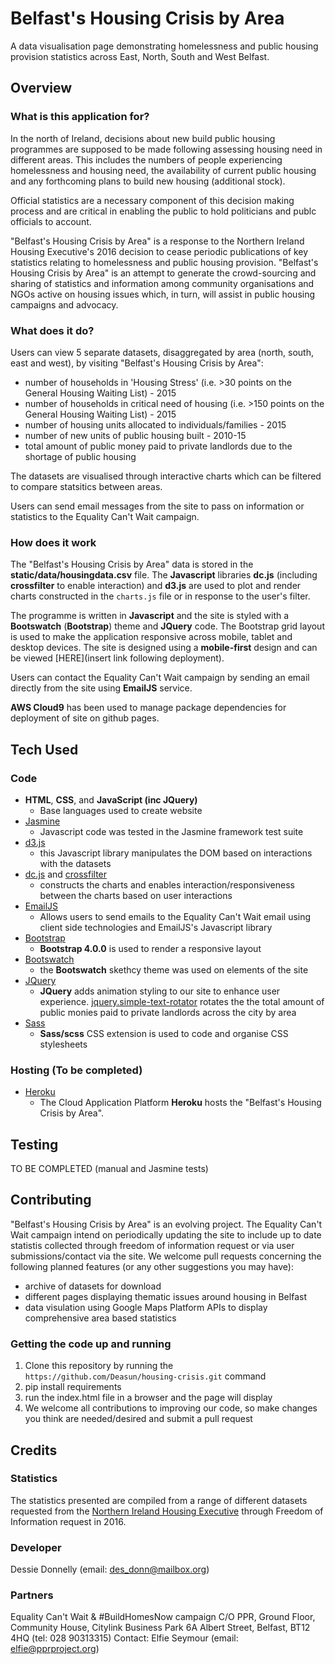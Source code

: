 # Belfast's Housing Crisis by Area
A data visualisation page demonstrating homelessness and public housing provision statistics across East, North, South and West Belfast.

## Overview

### What is this application for?
In the north of Ireland, decisions about new build public housing programmes are supposed to be made following assessing housing need in different areas. This includes the numbers of people experiencing homelessness and housing need, the availability of current public housing and any forthcoming plans to build new housing (additional stock).

Official statistics are a necessary component of this decision making process and are critical in enabling the public to hold politicians and publc officials to account.

"Belfast's Housing Crisis by Area" is a response to the Northern Ireland Housing Executive's 2016 decision to cease periodic publications of key statistics relating to homelessness and public housing provision. "Belfast's Housing Crisis by Area" is an attempt to generate the crowd-sourcing and sharing of statistics and information among community organisations and NGOs active on housing issues which, in turn, will assist in public housing campaigns and advocacy.  

### What does it do?
Users can view 5 separate datasets, disaggregated by area (north, south, east and west), by visiting "Belfast's Housing Crisis by Area":
* number of households in 'Housing Stress' (i.e. >30 points on the General Housing Waiting List) - 2015
* number of households in critical need of housing (i.e. >150 points on the General Housing Waiting List) - 2015
* number of housing units allocated to individuals/families - 2015
* number of new units of public housing built - 2010-15
* total amount of public money paid to private landlords due to the shortage of public housing

The datasets are visualised through interactive charts which can be filtered to compare statsitics between areas.

Users can send email messages from the site to pass on information or statistics to the Equality Can't Wait campaign.

### How does it work
The "Belfast's Housing Crisis by Area" data is stored in the **static/data/housingdata.csv** file. The **Javascript** libraries **dc.js** (including **crossfilter** to enable interaction) and **d3.js** are used to plot and render charts constructed in the ```charts.js``` file or in response to the user's filter.

The programme is written in **Javascript** and the site is styled with a **Bootswatch** (**Bootstrap**) theme and **JQuery** code. The Bootstrap grid layout is used to make the application responsive across mobile, tablet and desktop devices. The site is designed using a **mobile-first** design and can be viewed [HERE](insert link following deployment).

Users can contact the Equality Can't Wait campaign by sending an email directly from the site using **EmailJS** service.

**AWS Cloud9** has been used to manage package dependencies for deployment of site on github pages. 

## Tech Used

### Code
- **HTML**, **CSS**, and **JavaScript (inc JQuery)**
    - Base languages used to create website
- [Jasmine](https://jasmine.github.io/) 
    - Javascript code was tested in the Jasmine framework test suite
- [d3.js](https://d3js.org/)
    - this Javascript library manipulates the DOM based on interactions with the datasets
- [dc.js](https://dc-js.github.io/dc.js/) and  [crossfilter](https://crossfilter.github.io/crossfilter/)
    - constructs the charts and enables interaction/responsiveness between the charts based on user interactions
- [EmailJS](http://www.emailjs.com/)
    - Allows users to send emails to the Equality Can't Wait email using client side technologies and EmailJS's Javascript library
- [Bootstrap](http://getbootstrap.com/)
    - **Bootstrap 4.0.0** is used to render a responsive layout
- [Bootswatch](https://bootswatch.com/)
    - the **Bootswatch** skethcy theme was used on elements of the site
- [JQuery](https://jquery.com)
    - **JQuery** adds animation styling to our site to enhance user experience. [jquery.simple-text-rotator](https://www.npmjs.com/package/jquery.simple-text-rotator) rotates the the total amount of public monies paid to private landlords across the city by area
- [Sass](https://sass-lang.com/)
    - **Sass/scss** CSS extension is used to code and organise CSS stylesheets

### Hosting (To be completed)
- [Heroku](https://www.heroku.com/)
    - The Cloud Application Platform **Heroku** hosts the "Belfast's Housing Crisis by Area". 

## Testing 
TO BE COMPLETED (manual and Jasmine tests)

## Contributing
"Belfast's Housing Crisis by Area" is an evolving project. The Equality Can't Wait campaign intend on periodically updating the site to include up to date statistis collected through freedom of information request or via user submissions/contact via the site. We welcome pull requests concerning the following planned features (or any other suggestions you may have):
* archive of datasets for download
* different pages displaying thematic issues around housing in Belfast
* data visulation using Google Maps Platform APIs to display comprehensive area based statistics

### Getting the code up and running
1. Clone this repository by running the ```https://github.com/Deasun/housing-crisis.git``` command
2. pip install requirements
3. run the index.html file in a browser and the page will display
4. We welcome all contributions to improving our code, so make changes you think are needed/desired and submit a pull request

## Credits

### Statistics
The statistics presented are compiled from a range of different datasets requested from the [Northern Ireland Housing Executive](https://www.nihe.gov.uk/) through Freedom of Information request in 2016.

### Developer
Dessie Donnelly (email: des_donn@mailbox.org)

### Partners
Equality Can't Wait & #BuildHomesNow campaign C/O PPR, Ground Floor, Community House, Citylink Business Park
6A Albert Street, Belfast, BT12 4HQ (tel: 028 90313315)
Contact: Elfie Seymour (email: elfie@pprproject.org)